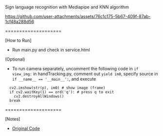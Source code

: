 Sign language recognition with Mediapipe and KNN algorithm



https://github.com/user-attachments/assets/76c1c175-5b67-409f-87ab-1cf48a288d56



====================

[How to Run]
- Run main.py and check in service.html

(Optional)
- To run camera separately, uncomment the following code in `if view_img:` in handTracking.py, comment out `yield im0`, specify source in `if __name__ == '__main__':`, and execute

```
  cv2.imshow(str(p), im0) # show image (frame)
  if cv2.waitKey(1) == ord('q'): # press q to exit
    cv2.destroyAllWindows()
  break
```

====================

[Notes]
- [Original Code](https://developeralice.tistory.com/12)
